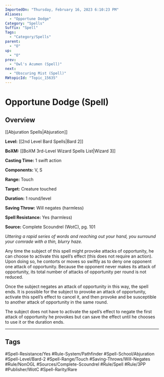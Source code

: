 ```yaml
---
ImportedOn: "Thursday, February 16, 2023 6:10:23 PM"
Aliases:
  - "Opportune Dodge"
Category: "Spells"
Suffix: "Spell"
Tags:
  - "Category/Spells"
parent:
  - "O"
up:
  - "O"
prev:
  - "Owl's Acumen (Spell)"
next:
  - "Obscuring Mist (Spell)"
RWtopicId: "Topic_15635"
---
```

# Opportune Dodge (Spell)
## Overview
[[Abjuration Spells|Abjuration]]

**Level:** [[2nd Level Bard Spells|Bard 2]]

**BoXM:** [[BoXM 3rd-Level Wizard Spells List|Wizard 3]]

**Casting Time:** 1 swift action

**Components:** V, S

**Range:** Touch

**Target:** Creature touched

**Duration:** 1 round/level

**Saving Throw:** Will negates (harmless)

**Spell Resistance:** Yes (harmless)

**Source:** Complete Scoundrel (WotC), pg. 101

*Uttering a rapid series of words and reaching out your hand, you surround your comrade with a thin, blurry haze.*

Any time the subject of this spell might provoke attacks of opportunity, he can choose to activate this spell’s effect (this does not require an action). Upon doing so, he contorts or moves so swiftly as to deny one opponent one attack of opportunity. Because the opponent never makes its attack of opportunity, its total number of attacks of opportunity per round is not reduced.

Once the subject negates an attack of opportunity in this way, the spell ends. It is possible for the subject to provoke an attack of opportunity, activate this spell’s effect to cancel it, and then provoke and be susceptible to another attack of opportunity in the same round.

The subject does not have to activate the spell’s effect to negate the first attack of opportunity he provokes but can save the effect until he chooses to use it or the duration ends.


---
## Tags
#Spell-Resistance/Yes #Rule-System/Pathfinder #Spell-School/Abjuration #Spell-Level/Bard-2 #Spell-Range/Touch #Saving-Throws/Will-Negates #Rule/NonOGL #Sources/Complete-Scoundrel #Rule/Spell #Rule/3PP #Publisher/WotC #Spell-Rarity/Rare

